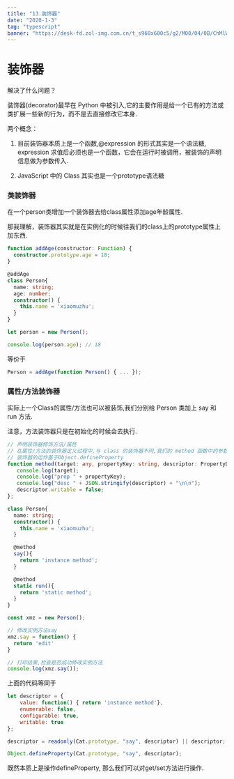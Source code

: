 ```yaml
---
title: "13.装饰器"
date: "2020-1-3"
tag: "typescript"
banner: "https://desk-fd.zol-img.com.cn/t_s960x600c5/g2/M00/04/0B/ChMlWl0-oHmIDZvqAAdz3RsOKEYAAMMNwPQhEkAB3P1417.jpg"
---
```


# 装饰器

解决了什么问题？

装饰器(decorator)最早在 Python 中被引入,它的主要作用是给一个已有的方法或类扩展一些新的行为，而不是去直接修改它本身.

两个概念： 
1. 目前装饰器本质上是一个函数,@expression 的形式其实是一个语法糖, expression 求值后必须也是一个函数，它会在运行时被调用，被装饰的声明信息做为参数传入.

2. JavaScript 中的 Class 其实也是一个prototype语法糖

### 类装饰器
在一个person类增加一个装饰器去给class属性添加age年龄属性.

那我理解，装饰器其实就是在实例化的时候往我们的class上的prototype属性上加东西.
```ts
function addAge(constructor: Function) {
  constructor.prototype.age = 18;
}

@addAge
class Person{
  name: string;
  age: number;
  constructor() {
    this.name = 'xiaomuzhu';
  }
}

let person = new Person();

console.log(person.age); // 18
```
等价于
```js
Person = addAge(function Person() { ... });
```

### 属性/方法装饰器
实际上一个Class的属性/方法也可以被装饰,我们分别给 Person 类加上 say 和 run 方法.

注意，方法装饰器只是在初始化的时候会去执行.

```ts
// 声明装饰器修饰方法/属性
// 在属性/方法的装饰器定义过程中,与 class 的装饰器不同,我们的 method 函数中的参数变为了三个 target、propertyKey、descriptor.
// 装饰器的运作基于Object.defineProperty
function method(target: any, propertyKey: string, descriptor: PropertyDescriptor) {
   console.log(target);
   console.log("prop " + propertyKey);
   console.log("desc " + JSON.stringify(descriptor) + "\n\n");
   descriptor.writable = false;
};

class Person{
  name: string;
  constructor() {
    this.name = 'xiaomuzhu';
  }

  @method
  say(){
    return 'instance method';
  }

  @method
  static run(){
    return 'static method';
  }
}

const xmz = new Person();

// 修改实例方法say
xmz.say = function() {
  return 'edit'
}

// 打印结果,检查是否成功修改实例方法
console.log(xmz.say());
```
上面的代码等同于
```js
let descriptor = {
    value: function() { return 'instance method'},
    enumerable: false,
    configurable: true,
    writable: true
};

descriptor = readonly(Cat.prototype, "say", descriptor) || descriptor;

Object.defineProperty(Cat.prototype, "say", descriptor);
```
既然本质上是操作defineProperty, 那么我们可以对get/set方法进行操作.